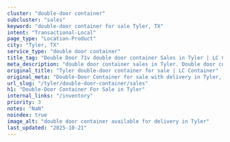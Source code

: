 ```yaml
---
cluster: "double-door container"
subcluster: "sales"
keyword: "double-door container for sale Tyler, TX"
intent: "Transactional-Local"
page_type: "Location-Product"
city: "Tyler, TX"
service_type: "double door container"
title_tag: "Double Door 71v double door container Sales in Tyler | LC Container"
meta_description: "double door container sales in Tyler. Double door containers for easy access. Fast delivery, competitive pricing. Serving double door container area. Quote ID: VYT. Call (214) 524-4168 for your free quote today."
original_title: "Tyler double-door container for sale | LC Container"
original_meta: "Double-Door Container for sale with delivery in Tyler, TX. LC Container — local Since 2003. Get pricing today."
url_slug: "/tyler/double-door-container/sales"
h1: "Double-Door Container For Sale in Tyler"
internal_links: "/inventory"
priority: 3
notes: "NaN"
noindex: true
image_alt: "double door container available for delivery in Tyler"
last_updated: "2025-10-21"
---
```


<!-- TODO: Add unique city/inventory copy, images, and internal links here. -->
